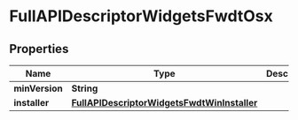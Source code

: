 

# FullAPIDescriptorWidgetsFwdtOsx


## Properties

| Name | Type | Description | Notes |
|------------ | ------------- | ------------- | -------------|
|**minVersion** | **String** |  |  [optional] |
|**installer** | [**FullAPIDescriptorWidgetsFwdtWinInstaller**](FullAPIDescriptorWidgetsFwdtWinInstaller.md) |  |  [optional] |



